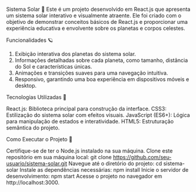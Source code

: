 Sistema Solar 🌌
Este é um projeto desenvolvido em React.js que apresenta um sistema solar interativo e visualmente atraente. Ele foi criado com o objetivo de demonstrar conceitos básicos de React.js e proporcionar uma experiência educativa e envolvente sobre os planetas e corpos celestes.

Funcionalidades 🪐

1. Exibição interativa dos planetas do sistema solar.
2. Informações detalhadas sobre cada planeta, como tamanho, distância do Sol e características únicas.
3. Animações e transições suaves para uma navegação intuitiva.
4. Responsivo, garantindo uma boa experiência em dispositivos móveis e desktop.

Tecnologias Utilizadas 🚀

React.js: Biblioteca principal para construção da interface.
CSS3: Estilização do sistema solar com efeitos visuais.
JavaScript (ES6+): Lógica para manipulação de estados e interatividade.
HTML5: Estruturação semântica do projeto.

Como Executar o Projeto 🔧

Certifique-se de ter o Node.js instalado na sua máquina.
Clone este repositório em sua máquina local:
git clone https://github.com/seu-usuario/sistema-solar.git
Navegue até o diretório do projeto:
cd sistema-solar
Instale as dependências necessárias:
npm install
Inicie o servidor de desenvolvimento:
npm start
Acesse o projeto no navegador em http://localhost:3000.
